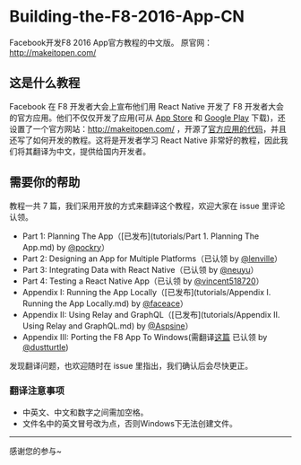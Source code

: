 # Building-the-F8-2016-App-CN
Facebook开发F8 2016 App官方教程的中文版。 原官网： http://makeitopen.com/

## 这是什么教程

Facebook 在 F8 开发者大会上宣布他们用 React Native 开发了 F8 开发者大会的官方应用。他们不仅仅开发了应用(可从 [App Store](https://itunes.apple.com/us/app/f8/id853467066) 和 [Google Play](https://play.google.com/store/apps/details?id=com.facebook.f8) 下载)，还设置了一个官方网站：http://makeitopen.com/ ，开源了[官方应用的代码](https://github.com/fbsamples/f8app/)，并且还写了如何开发的教程。这将是开发者学习 React Native 非常好的教程，因此我们将其翻译为中文，提供给国内开发者。

## 需要你的帮助

教程一共 7 篇，我们采用开放的方式来翻译这个教程，欢迎大家在 issue 里评论认领。

* Part 1: Planning The App（[已发布](tutorials/Part 1. Planning The App.md) by [@pockry](https://github.com/pockry)）
* Part 2: Designing an App for Multiple Platforms（已认领 by [@lenville](https://github.com/lenville)）
* Part 3: Integrating Data with React Native（已认领 by [@neuyu](https://github.com/neuyu)）
* Part 4: Testing a React Native App（已认领 by [@vincent518720](https://github.com/vincent518720)）
* Appendix I: Running the App Locally（[已发布](tutorials/Appendix I. Running the App Locally.md) by [@faceace](https://github.com/faceace)）
* Appendix II: Using Relay and GraphQL（[已发布](tutorials/Appendix II. Using Relay and GraphQL.md) by [@Aspsine](https://github.com/Aspsine)）
* Appendix III: Porting the F8 App To Windows(需翻译[这篇](https://ericroz.wordpress.com/2016/04/11/f8-app-on-windows-10-mobile/) 已认领 by [@dustturtle](https://github.com/dustturtle))

发现翻译问题，也欢迎随时在 issue 里指出，我们确认后会尽快更正。

### 翻译注意事项

* 中英文、中文和数字之间需加空格。
* 文件名中的英文冒号改为点，否则Windows下无法创建文件。


---

感谢您的参与~